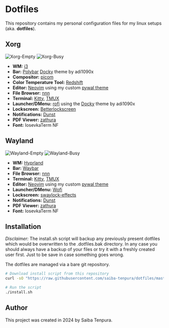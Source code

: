 # Dotfiles
This repository contains my personal configuration files for my linux setups (aka. **dotfiles**).

## Xorg
![Xorg-Empty](https://user-images.githubusercontent.com/61359816/258656527-e960228f-fbe2-4e84-bd18-ced27db51669.png)
![Xorg-Busy](https://user-images.githubusercontent.com/61359816/258656540-529d3f23-26d1-46c1-8981-a25b73ececfc.png)

* **WM:** [i3](https://github.com/i3/i3)
* **Bar:** [Polybar](https://github.com/polybar/polybar) [Docky](https://github.com/adi1090x/polybar-themes/tree/master#docky) theme by adi1090x
* **Compositor:** [picom](https://github.com/yshui/picom)
* **Color Temperature Tool:** [Redshift](https://github.com/jonls/redshift)
* **Editor:** [Neovim](https://github.com/neovim/neovim) using my custom [pywal theme](https://github.com/saiba-tenpura/pywal_theme.nvim)
* **File Browser:** [nnn](https://github.com/jarun/nnn)
* **Terminal:** [Kitty](https://github.com/kovidgoyal/kitty), [TMUX](https://github.com/tmux/tmux)
* **Launcher/DMenu:** [rofi](https://github.com/davatorium/rofi) using the [Docky](https://github.com/adi1090x/polybar-themes/tree/master#docky) theme by adi1090x
* **Lockscreen:** [Betterlockscreen](https://github.com/betterlockscreen/betterlockscreen)
* **Notifications:** [Dunst](https://github.com/dunst-project/dunst)
* **PDF Viewer:** [zathura](https://github.com/pwmt/zathura)
* **Font:** IosevkaTerm NF

## Wayland
![Wayland-Empty](https://github.com/saiba-tenpura/dotfiles/assets/61359816/e60b1849-780a-444b-b58a-830397ec9e17)
![Wayland-Busy](https://github.com/saiba-tenpura/dotfiles/assets/61359816/8635a55f-8718-40c5-9ff8-c6a5f5238c42)

* **WM:** [Hyprland](https://github.com/hyprwm/Hyprland)
* **Bar:** [Waybar](https://github.com/Alexays/Waybar)
* **File Browser:** [nnn](https://github.com/jarun/nnn)
* **Terminal:** [Kitty](https://github.com/kovidgoyal/kitty), [TMUX](https://github.com/tmux/tmux)
* **Editor:** [Neovim](https://github.com/neovim/neovim) using my custom [pywal theme](https://github.com/saiba-tenpura/pywal_theme.nvim)
* **Launcher/DMenu:** [Wofi](https://sr.ht/~scoopta/wofi/)
* **Lockscreen:** [swaylock-effects](https://github.com/mortie/swaylock-effects)
* **Notifications:** [Dunst](https://github.com/dunst-project/dunst)
* **PDF Viewer:** [zathura](https://github.com/pwmt/zathura)
* **Font:** IosevkaTerm NF

## Installation
*Disclaimer:* The install.sh script will backup any previously present dotfiles which would be overwritten to the .dotfiles.bak directory. In any case you should always have a backup of your files or try it with a freshly created user first. Just to be save in case something goes wrong.

The dotfiles are managed via a bare git repository.
```bash
# Download install script from this repository
curl -sO "https://raw.githubusercontent.com/saiba-tenpura/dotfiles/master/install.sh"

# Run the script
./install.sh
```

## Author
This project was created in 2024 by Saiba Tenpura.
